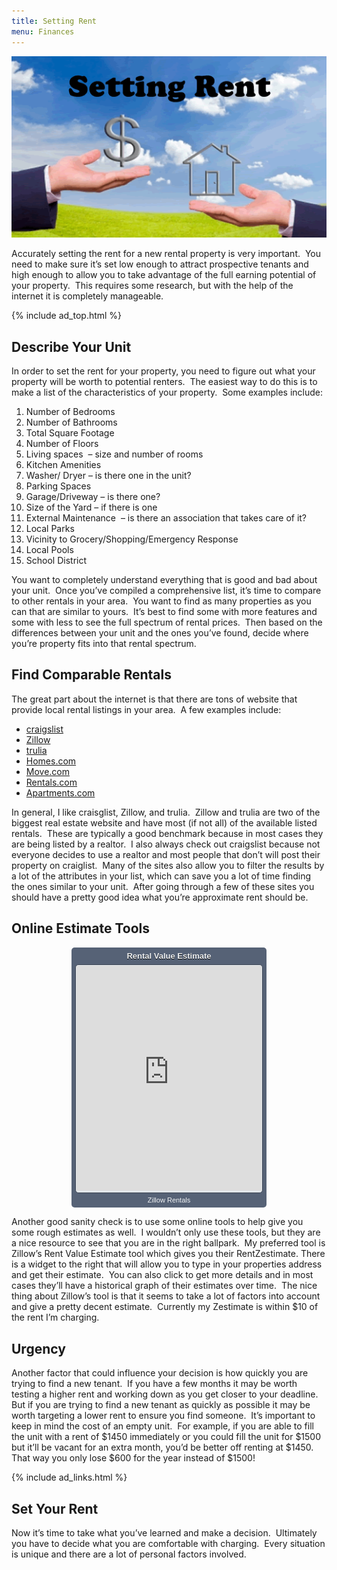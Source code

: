 ```yaml
---
title: Setting Rent
menu: Finances
---
```


![Setting Rent](/images/setting_rent.gif)

Accurately setting the rent for a new rental property is very important.  You need to make sure it&#8217;s set low enough to attract prospective tenants and high enough to allow you to take advantage of the full earning potential of your property.  This requires some research, but with the help of the internet it is completely manageable.

{% include ad_top.html %}

## Describe Your Unit

In order to set the rent for your property, you need to figure out what your property will be worth to potential renters.  The easiest way to do this is to make a list of the characteristics of your property.  Some examples include:

1.  Number of Bedrooms
2.  Number of Bathrooms
3.  Total Square Footage
4.  Number of Floors
5.  Living spaces  &#8211; size and number of rooms
6.  Kitchen Amenities
7.  Washer/ Dryer &#8211; is there one in the unit?
8.  Parking Spaces
9.  Garage/Driveway &#8211; is there one?
10. Size of the Yard &#8211; if there is one
11. External Maintenance  &#8211; is there an association that takes care of it?
12. Local Parks
13. Vicinity to Grocery/Shopping/Emergency Response
14. Local Pools
15. School District

You want to completely understand everything that is good and bad about your unit.  Once you&#8217;ve compiled a comprehensive list, it&#8217;s time to compare to other rentals in your area.  You want to find as many properties as you can that are similar to yours.  It&#8217;s best to find some with more features and some with less to see the full spectrum of rental prices.  Then based on the differences between your unit and the ones you&#8217;ve found, decide where you&#8217;re property fits into that rental spectrum.

## Find Comparable Rentals

The great part about the internet is that there are tons of website that provide local rental listings in your area.  A few examples include:

*   [craigslist][1]
*   [Zillow][2]
*   [trulia][3]
*   [Homes.com][4]
*   [Move.com][5]
*   [Rentals.com][6]
*   [Apartments.com][7]

In general, I like craisglist, Zillow, and trulia.  Zillow and trulia are two of the biggest real estate website and have most (if not all) of the available listed rentals.  These are typically a good benchmark because in most cases they are being listed by a realtor.  I also always check out craigslist because not everyone decides to use a realtor and most people that don&#8217;t will post their property on craiglist.  Many of the sites also allow you to filter the results by a lot of the attributes in your list, which can save you a lot of time finding the ones similar to your unit.  After going through a few of these sites you should have a pretty good idea what you&#8217;re approximate rent should be.

## Online Estimate Tools

<div class="pull-right">
<div style="margin:0 auto;box-sizing: content-box;width:300px;height:auto;padding:0 6px;font:normal normal normal 13px verdana,arial,sans-serif;overflow: hidden;background-color:#566276;border-radius: 5px;webkit-border-radius:5px;text-transform:none;text-indent:0;letter-spacing:0;text-align:center;"><div id="title" style="padding:6px 5px 6px 5px;background-color:#566276;"><a href="http://www.zillow.com/washington-dc/home-values/" target="_blank" style="font-weight:bold;font-style:normal;font-size:13px;padding:0;text-decoration:none;color:#f0f2f4;text-decoration:none;line-height:1.2em;text-shadow: 0 1px #000;">Rental Value Estimate</a></div><div style="position:relative;text-align:center;font-family:verdana,arial,sans-serif;font-size:10px;background-color:#e2e7eb;border-radius: 5px; border: 1px solid;border-color:#3d4554;webkit-border-radius: 5px;padding: 1px;"><iframe frameborder="0" src="http://www.zillow.com/widgets/zestimate/ZestimateLargeWidget.htm?did=zillow-shv-large-iframe-widget&type=iframe&forRent=true&tc=566276&bgc=e2e7eb&address=1600+Pennsylvania+Ave+NW%2C+Washington+DC+20006&searchbox=yes&region=Washington&skinnyWidget=true" height="360" scrolling="no" width="296"></iframe></div><div id="footer-links-container" style="text-align:center;padding:3px 0;height:auto;padding-bottom:5px;"><div style="overflow:hidden;display:vertical-align:middle;height:auto;display:block;"><span id="widgetFooterLink"><a href="http://www.zillow.com/washington-dc/rentals/" target="_blank" style="font-size:11px;padding:0;color:#f0f2f4;text-decoration:none;">Zillow Rentals</a></span></div></div></div>
</div>

Another good sanity check is to use some online tools to help give you some rough estimates as well.  I wouldn&#8217;t only use these tools, but they are a nice resource to see that you are in the right ballpark.  My preferred tool is Zillow&#8217;s Rent Value Estimate tool which gives you their RentZestimate. There is a widget to the right that will allow you to type in your properties address and get their estimate.  You can also click to get more details and in most cases they&#8217;ll have a historical graph of their estimates over time.  The nice thing about Zillow&#8217;s tool is that it seems to take a lot of factors into account and give a pretty decent estimate.  Currently my Zestimate is within $10 of the rent I&#8217;m charging.

## Urgency

Another factor that could influence your decision is how quickly you are trying to find a new tenant.  If you have a few months it may be worth testing a higher rent and working down as you get closer to your deadline.  But if you are trying to find a new tenant as quickly as possible it may be worth targeting a lower rent to ensure you find someone.  It&#8217;s important to keep in mind the cost of an empty unit.  For example, if you are able to fill the unit with a rent of $1450 immediately or you could fill the unit for $1500 but it&#8217;ll be vacant for an extra month, you&#8217;d be better off renting at $1450.  That way you only lose $600 for the year instead of $1500!

{% include ad_links.html %}

## Set Your Rent

Now it&#8217;s time to take what you&#8217;ve learned and make a decision.  Ultimately you have to decide what you are comfortable with charging.  Every situation is unique and there are a lot of personal factors involved.

 [1]: http://www.craigslist.com/
 [2]: http://www.zillow.com/
 [3]: http://www.trulia.com/
 [4]: http://www.homes.com/
 [5]: http://www.move.com/
 [6]: http://www.rentals.com/
 [7]: http://www.apartments.com/
